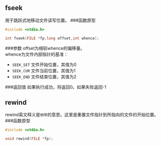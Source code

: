 fseek
-----
用于跳跃式地移动文件读写位置。
###函数原型
```c
#include <stdio.h>

int fseek(FILE *fp,long offset,int whence);
```
###参数
offset为相较whence的偏移量。   
whence为文件内部指针的基准：
* `SEEK_SET` 文件开始位置，其值为0
* `SEEK_CUR` 文件当前位置，其值为1
* `SEEK_END` 文件结束位置，其值为2

###返回值
如果执行成功，将返回0。如果失败返回-1

rewind
-------
rewind英文释义是`倒带`的意思。这里是重置文件指针到所指向的文件的开始位置。
###函数原型
```c
#include <stdio.h>

void rewind(FILE *fp);
```
